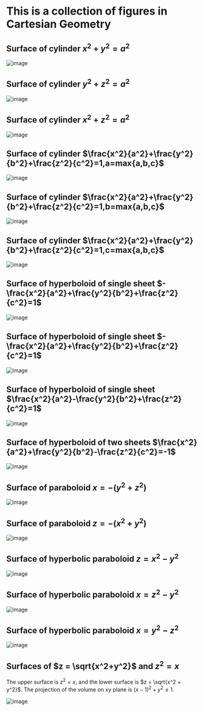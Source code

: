 # This is a collection of figures in Cartesian Geometry

## Surface of cylinder $x^2 + y^2 = a^2$
![image](figures/CartesianGeometry/cylinder1.png)

## Surface of cylinder $y^2 + z^2 = a^2$
![image](figures/CartesianGeometry/cylinder2.png)

## Surface of cylinder $x^2 + z^2 = a^2$
![image](figures/CartesianGeometry/cylinder3.png)

## Surface of cylinder $\frac{x^2}{a^2}+\frac{y^2}{b^2}+\frac{z^2}{c^2}=1,a=max{a,b,c}$
![image](figures/CartesianGeometry/ellipse1.png)

## Surface of cylinder $\frac{x^2}{a^2}+\frac{y^2}{b^2}+\frac{z^2}{c^2}=1,b=max{a,b,c}$
![image](figures/CartesianGeometry/ellipse2.png)

## Surface of cylinder $\frac{x^2}{a^2}+\frac{y^2}{b^2}+\frac{z^2}{c^2}=1,c=max{a,b,c}$
![image](figures/CartesianGeometry/ellipse3.png)

## Surface of hyperboloid of single sheet $-\frac{x^2}{a^2}+\frac{y^2}{b^2}+\frac{z^2}{c^2}=1$
![image](figures/CartesianGeometry/hyperboloid_single1.png)

## Surface of hyperboloid of single sheet $-\frac{x^2}{a^2}+\frac{y^2}{b^2}+\frac{z^2}{c^2}=1$
![image](figures/CartesianGeometry/hyperboloid_single1.png)

## Surface of hyperboloid of single sheet $\frac{x^2}{a^2}-\frac{y^2}{b^2}+\frac{z^2}{c^2}=1$
![image](figures/CartesianGeometry/hyperboloid_single2.png)

## Surface of hyperboloid of two sheets $\frac{x^2}{a^2}+\frac{y^2}{b^2}-\frac{z^2}{c^2}=-1$
![image](figures/CartesianGeometry/hyperboloid_two1.png)

## Surface of paraboloid $x=-(y^2+z^2)$
![image](figures/CartesianGeometry/paraboloid1.png)

## Surface of paraboloid $z=-(x^2+y^2)$
![image](figures/CartesianGeometry/paraboloid2.png)

## Surface of hyperbolic paraboloid $z=x^2-y^2$
![image](figures/CartesianGeometry/hyperbolic_paraboloid.png)

## Surface of hyperbolic paraboloid $x=z^2-y^2$
![image](figures/CartesianGeometry/hyperbolic_paraboloid2.png)

## Surface of hyperbolic paraboloid $x=y^2-z^2$
![image](figures/CartesianGeometry/hyperbolic_paraboloid3.png)


## Surfaces of $z = \sqrt{x^2+y^2}$ and $z^2 = x$

The upper surface is $z^2 = x$, and the lower surface 
is $z = \sqrt{x^2 + y^2}$. The projection of the volume
on xy plane is $(x-1)^2 + y^2 \le 1$.

![image](figures/CartesianGeometry/cone-and-para.png)


